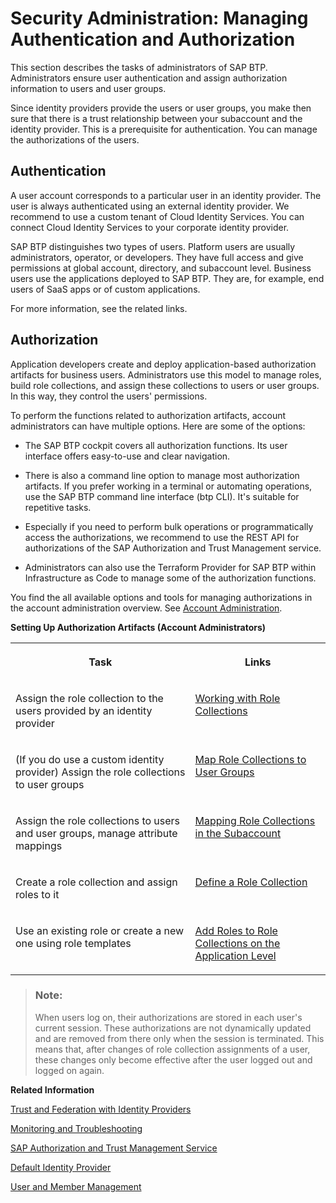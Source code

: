 <!-- loio1ff47b2d980e43a6b2ce294352333708 -->

# Security Administration: Managing Authentication and Authorization

This section describes the tasks of administrators of SAP BTP. Administrators ensure user authentication and assign authorization information to users and user groups.

Since identity providers provide the users or user groups, you make then sure that there is a trust relationship between your subaccount and the identity provider. This is a prerequisite for authentication. You can manage the authorizations of the users.



<a name="loio1ff47b2d980e43a6b2ce294352333708__section_cdg_gdj_kbb"/>

## Authentication

A user account corresponds to a particular user in an identity provider. The user is always authenticated using an external identity provider. We recommend to use a custom tenant of Cloud Identity Services. You can connect Cloud Identity Services to your corporate identity provider.

SAP BTP distinguishes two types of users. Platform users are usually administrators, operator, or developers. They have full access and give permissions at global account, directory, and subaccount level. Business users use the applications deployed to SAP BTP. They are, for example, end users of SaaS apps or of custom applications.

For more information, see the related links.



<a name="loio1ff47b2d980e43a6b2ce294352333708__section_th2_hdj_kbb"/>

## Authorization

Application developers create and deploy application-based authorization artifacts for business users. Administrators use this model to manage roles, build role collections, and assign these collections to users or user groups. In this way, they control the users' permissions.

To perform the functions related to authorization artifacts, account administrators can have multiple options. Here are some of the options:

-   The SAP BTP cockpit covers all authorization functions. Its user interface offers easy-to-use and clear navigation.

-   There is also a command line option to manage most authorization artifacts. If you prefer working in a terminal or automating operations, use the SAP BTP command line interface \(btp CLI\). It's suitable for repetitive tasks.

-   Especially if you need to perform bulk operations or programmatically access the authorizations, we recommend to use the REST API for authorizations of the SAP Authorization and Trust Management service.

-   Administrators can also use the Terraform Provider for SAP BTP within Infrastructure as Code to manage some of the authorization functions.


You find the all available options and tools for managing authorizations in the account administration overview. See [Account Administration](account-administration-5d62ec8.md).

**Setting Up Authorization Artifacts \(Account Administrators\)**


<table>
<tr>
<th valign="top">

Task

</th>
<th valign="top">

Links

</th>
</tr>
<tr>
<td valign="top">

Assign the role collection to the users provided by an identity provider

</td>
<td valign="top">

[Working with Role Collections](working-with-role-collections-393ea0b.md) 

</td>
</tr>
<tr>
<td valign="top">

\(If you do use a custom identity provider\) Assign the role collections to user groups

</td>
<td valign="top">

[Map Role Collections to User Groups](map-role-collections-to-user-groups-51acfc8.md) 

</td>
</tr>
<tr>
<td valign="top">

Assign the role collections to users and user groups, manage attribute mappings

</td>
<td valign="top">

[Mapping Role Collections in the Subaccount](mapping-role-collections-in-the-subaccount-9e1bf57.md) 

</td>
</tr>
<tr>
<td valign="top">

Create a role collection and assign roles to it

</td>
<td valign="top">

[Define a Role Collection](define-a-role-collection-4b20383.md) 

</td>
</tr>
<tr>
<td valign="top">

Use an existing role or create a new one using role templates

</td>
<td valign="top">

[Add Roles to Role Collections on the Application Level](add-roles-to-role-collections-on-the-application-level-7596a0b.md) 

</td>
</tr>
</table>

> ### Note:  
> When users log on, their authorizations are stored in each user's current session. These authorizations are not dynamically updated and are removed from there only when the session is terminated. This means that, after changes of role collection assignments of a user, these changes only become effective after the user logged out and logged on again.

**Related Information**  


[Trust and Federation with Identity Providers](trust-and-federation-with-identity-providers-cb1bc8f.md "")

[Monitoring and Troubleshooting](../60-security/monitoring-and-troubleshooting-1b3e89e.md "This section provides information on troubleshooting-related activities for the SAP Authorization and Trust Management service in the Cloud Foundry environment.")

[SAP Authorization and Trust Management Service](../60-security/sap-authorization-and-trust-management-service-6373bb7.md "The global account and subaccounts get their users from identity providers. Administrators make sure that users can only access their dedicated subaccount by making sure that there is a dedicated trust relationship only between the identity providers and the respective subaccounts. Developers configure and deploy application-based security artifacts containing authorizations, and administrators assign these authorizations using the SAP BTP cockpit.")

[Default Identity Provider](default-identity-provider-d6a8db7.md "SAP ID service is the default identity provider for both platform users and business users (in applications) at SAP BTP. You can start using it without further configuration.")

[User and Member Management](../10-concepts/user-and-member-management-cc1c676.md "On SAP BTP, user management takes place at all levels from global account to environment. There are different types of users, such as depending on their roles in the company.")

